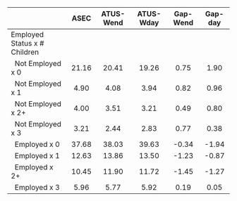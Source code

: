 
|                      |         ASEC |    ATUS-Wend |    ATUS-Wday |     Gap-Wend |      Gap-day |
| -------------------- | :----------: | :----------: | :----------: | :----------: | :----------: |
| Employed Status x # Children |              |              |              |              |              |
| &nbsp;&nbsp;Not Employed x 0 |        21.16 |        20.41 |        19.26 |         0.75 |         1.90 |
| &nbsp;&nbsp;Not Employed x 1 |         4.90 |         4.08 |         3.94 |         0.82 |         0.96 |
| &nbsp;&nbsp;Not Employed x 2+ |         4.00 |         3.51 |         3.21 |         0.49 |         0.80 |
| &nbsp;&nbsp;Not Employed x 3 |         3.21 |         2.44 |         2.83 |         0.77 |         0.38 |
| &nbsp;&nbsp;Employed x 0 |        37.68 |        38.03 |        39.63 |        -0.34 |        -1.94 |
| &nbsp;&nbsp;Employed x 1 |        12.63 |        13.86 |        13.50 |        -1.23 |        -0.87 |
| &nbsp;&nbsp;Employed x 2+ |        10.45 |        11.90 |        11.72 |        -1.45 |        -1.27 |
| &nbsp;&nbsp;Employed x 3 |         5.96 |         5.77 |         5.92 |         0.19 |         0.05 |

